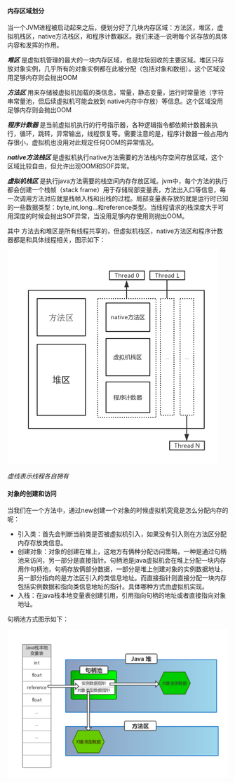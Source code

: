 
#### 内存区域划分 

当一个JVM进程被启动起来之后，便划分好了几块内存区域：方法区，堆区，虚拟机栈区，native方法栈区，和程序计数器区。我们来逐一说明每个区存放的具体内容和发挥的作用。

_**堆区**_  是虚拟机管理的最大的一块内存区域，也是垃圾回收的主要区域。堆区只存放对象实例，几乎所有的对象实例都在此被分配（包括对象和数组）。这个区域没用足够内存则会抛出OOM

_**方法区**_  用来存储被虚拟机加载的类信息，常量，静态变量，运行时常量池（字符串常量池，但后续虚拟机可能会放到 native内存中存放）等信息。这个区域没用足够内存则会抛出OOM

_**程序计数器**_   是当前虚拟机执行的行号指示器，各种逻辑指令都依赖计数器来执行，循环，跳转，异常输出，线程恢复等。需要注意的是，程序计数器一般占用内存很小，虚拟机也没用对此规定任何OOM的异常情况。

_**native方法栈区**_  是虚拟机执行native方法需要的方法栈内存空间存放区域，这个区域比较自由，但允许出现OOM和SOF异常。

_**虚拟机栈区**_  是执行java方法需要的栈空间内存存放区域。jvm中，每个方法的执行都会创建一个栈帧（stack frame）用于存储局部变量表，方法出入口等信息，每一次调用方法对应就是栈帧入栈和出栈的过程。局部变量表存放的就是运行时已知的一些数据类型：byte,int,long...和reference类型。当线程请求的栈深度大于可用深度的时候会抛出SOF异常，当没用足够内存使用则抛出OOM。

其中 方法去和堆区是所有线程共享的，但虚拟机栈区，native方法区和程序计数器都是和具体线程相关，图示如下：

 ![虚拟机内存分布](https://raw.githubusercontent.com/chufengma/JVMDocs/master/images/jvm_reading_note_mem_brief.png)

_虚线表示线程各自拥有_

#### 对象的创建和访问

当我们在一个方法中，通过new创建一个对象的时候虚拟机究竟是怎么分配内存的呢：

- 引入类：首先会判断当前类是否被虚拟机引入，如果没有引入则在方法区分配内存存放类信息。
- 创建对象：对象的创建在堆上，这地方有俩种分配访问策略，一种是通过句柄池来访问，另一部分是直接指针。句柄池是java虚拟机会在堆上分配一块内存用作句柄池，句柄存放俩部分数据，一部分是堆上创建对象的实例数据地址，另一部分指向的是方法区引入的类信息地址。而直接指针则直接分配一块内存包括实例数据和指向类信息地址的指针。具体哪种方式由虚拟机实现。
- 入栈：在java栈本地变量表创建引用，引用指向句柄的地址或者直接指向对象地址。

句柄池方式图示如下：

![虚拟机内存分布](https://raw.githubusercontent.com/chufengma/JVMDocs/master/images/jvm_reading_not_create_ref.png)






